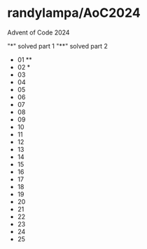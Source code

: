 # randylampa/AoC2024

Advent of Code 2024

 "*" solved part 1
 "**" solved part 2

- 01 **
- 02 *
- 03
- 04
- 05
- 06
- 07
- 08
- 09
- 10
- 11
- 12
- 13
- 14
- 15
- 16
- 17
- 18
- 19
- 20
- 21
- 22
- 23
- 24
- 25
